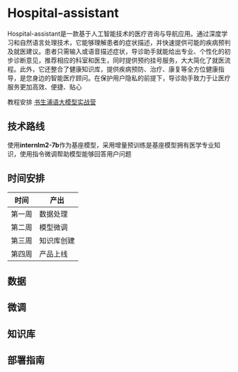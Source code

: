 # Hospital-assistant
Hospital-assistant是一款基于人工智能技术的医疗咨询与导航应用。通过深度学习和自然语言处理技术，它能够理解患者的症状描述，并快速提供可能的疾病预判及就医建议。患者只需输入或语音描述症状，导诊助手就能给出专业、个性化的初步诊断意见，推荐相应的科室和医生，同时提供预约挂号服务，大大简化了就医流程。此外，它还整合了健康知识库，提供疾病预防、治疗、康复等全方位健康指导，是您身边的智能医疗顾问。在保护用户隐私的前提下，导诊助手致力于让医疗服务更加高效、便捷、贴心

教程安排  [书生浦语大模型实战营](https://github.com/InternLM/Tutorial)

## 技术路线
使用**internlm2-7b**作为基座模型，采用增量预训练是基座模型拥有医学专业知识，使用指令微调帮助模型能够回答用户问题

## 时间安排
|时间|产出|
|--|--
|第一周|数据处理
|第二周|模型微调
|第三周|知识库创建
|第四周|产品上线

## 数据

## 微调

## 知识库

## 部署指南


